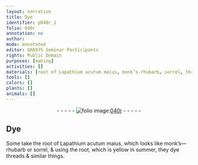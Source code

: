 ```yaml
---
layout: narrative
title: Dye
identifier: p040r_1
folio: 040r
annotation: no
author:
mode: annotated
editor: GR8975 Seminar Participants
rights: Public Domain
purposes: [making]
activities: []
materials: [root of Lapathium acutum maius, monk’s-rhubarb, sorrel, threads]
tools: []
colors: []
plants: []
animals: []
---
```


 <div class="folio" align="center">- - - - - <a href="hhttp://gallica.bnf.fr/ark:/12148/btv1b10500001g/f85.image" target="_blank"><img src="https://cu-mkp.github.io/GR8975-edition/assets/photo-icon.png" alt="folio image: " style="display:inline-block; margin-bottom:-3px;"/>040r</a> - - - - - </div>  

## Dye

 
Some take the <span class="material">root of Lapathium acutum maius</span>, which looks like <span class="material">monk’s—rhubarb</span> or <span class="material">sorrel</span>, & using the root, which is yellow in summer, they dye <span class="material">threads</span> & similar things.
 